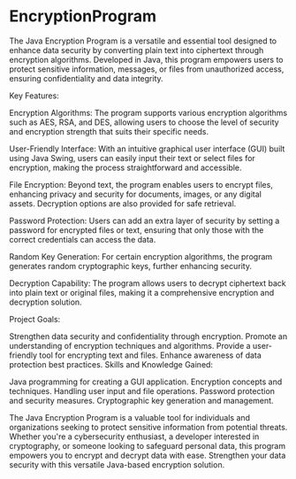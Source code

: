 # EncryptionProgram
The Java Encryption Program is a versatile and essential tool designed to enhance data security by 
converting plain text into ciphertext through encryption algorithms. Developed in Java, 
this program empowers users to protect sensitive information, messages, or files from unauthorized access, 
ensuring confidentiality and data integrity.

Key Features:

Encryption Algorithms: The program supports various encryption algorithms such as AES, RSA, and DES, 
allowing users to choose the level of security and encryption strength that suits their specific needs.

User-Friendly Interface: With an intuitive graphical user interface (GUI) built using Java Swing, 
users can easily input their text or select files for encryption, making the process straightforward and accessible.

File Encryption: Beyond text, the program enables users to encrypt files, enhancing privacy and security for documents,
images, or any digital assets. Decryption options are also provided for safe retrieval.

Password Protection: Users can add an extra layer of security by setting a password for encrypted files or text, 
ensuring that only those with the correct credentials can access the data.

Random Key Generation: For certain encryption algorithms, the program generates random cryptographic keys, 
further enhancing security.

Decryption Capability: The program allows users to decrypt ciphertext back into plain text or original files, 
making it a comprehensive encryption and decryption solution.

Project Goals:

Strengthen data security and confidentiality through encryption.
Promote an understanding of encryption techniques and algorithms.
Provide a user-friendly tool for encrypting text and files.
Enhance awareness of data protection best practices.
Skills and Knowledge Gained:

Java programming for creating a GUI application.
Encryption concepts and techniques.
Handling user input and file operations.
Password protection and security measures.
Cryptographic key generation and management.

The Java Encryption Program is a valuable tool for individuals and organizations seeking to protect sensitive 
information from potential threats. Whether you're a cybersecurity enthusiast, a developer interested in cryptography,
or someone looking to safeguard personal data, this program empowers you to encrypt and decrypt data with ease. 
Strengthen your data security with this versatile Java-based encryption solution.
